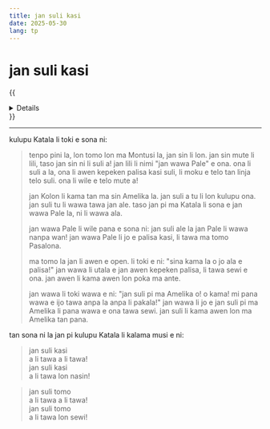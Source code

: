 ```yaml
---
title: jan suli kasi
date: 2025-05-30
lang: tp
---
```


# **jan suli kasi**

{{<details title="sona namako">}}
**tenpo pana:** 30/5/2025  
**ante nanpa pini la:** 10/8/2025  
**kon lipu:** mi toki pona e toki musi "el gegant del pi" pi kulupu Katala.
{{</details>}}

---

kulupu Katala li toki e sona ni:  

> tenpo pini la, lon tomo lon ma Montusi la, jan sin li lon. jan sin mute li lili, taso jan sin ni li suli a! jan lili li nimi "jan wawa Pale" e ona. ona li suli a la, ona li awen kepeken palisa kasi suli, li moku e telo tan linja telo suli. ona li wile e telo mute a!
> 
> jan Kolon li kama tan ma sin Amelika la. jan suli a tu li lon kulupu ona. jan suli tu li wawa tawa jan ale. taso jan pi ma Katala li sona e jan wawa Pale la, ni li wawa ala.
> 
> jan wawa Pale li wile pana e sona ni: jan suli ale la jan Pale li wawa nanpa wan! jan wawa Pale li jo e palisa kasi, li tawa ma tomo Pasalona.
> 
> ma tomo la jan li awen e open. li toki e ni: "sina kama la o jo ala e palisa!" jan wawa li utala e jan awen kepeken palisa, li tawa sewi e ona. jan awen li kama awen lon poka ma ante.
> 
> jan wawa li toki wawa e ni: "jan suli pi ma Amelika o! o kama! mi pana wawa e ijo tawa anpa la anpa li pakala!" jan wawa li jo e jan suli pi ma Amelika li pana wawa e ona tawa sewi. jan suli li kama awen lon ma Amelika tan pana.

tan sona ni la jan pi kulupu Katala li kalama musi e ni:

> jan suli kasi  
> a li tawa a li tawa!  
> jan suli kasi  
> a li tawa lon nasin!

> jan suli tomo  
> a li tawa a li tawa!  
> jan suli tomo  
> a li tawa lon sewi!

